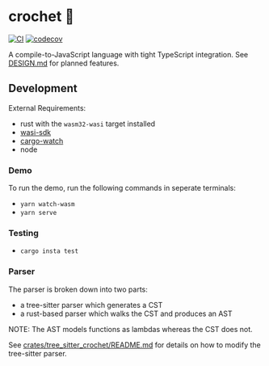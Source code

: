 # crochet 🧣

[![CI](https://github.com/crochet-lang/crochet/actions/workflows/ci.yml/badge.svg)](https://github.com/crochet-lang/crochet/actions/workflows/ci.yml)
[![codecov](https://codecov.io/gh/crochet-lang/crochet/branch/main/graph/badge.svg?token=0r6KE7snsL)](https://codecov.io/gh/crochet-lang/crochet)

A compile-to-JavaScript language with tight TypeScript integration. See [DESIGN.md](DESIGN.md) for
planned features.

## Development

External Requirements:

- rust with the `wasm32-wasi` target installed
- [wasi-sdk](https://github.com/WebAssembly/wasi-sdk)
- [cargo-watch](https://github.com/watchexec/cargo-watch)
- node

### Demo

To run the demo, run the following commands in seperate terminals:

- `yarn watch-wasm`
- `yarn serve`

### Testing

- `cargo insta test`

### Parser

The parser is broken down into two parts:

- a tree-sitter parser which generates a CST
- a rust-based parser which walks the CST and produces an AST

NOTE: The AST models functions as lambdas whereas the CST does not.

See [crates/tree_sitter_crochet/README.md](crates/tree_sitter_crochet/README.md)
for details on how to modify the tree-sitter parser.

